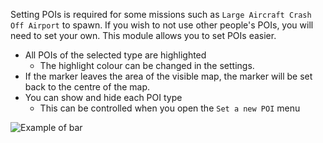 Setting POIs is required for some missions such as `Large Aircraft Crash Off Airport` to spawn.
If you wish to not use other people's POIs, you will need to set your own.
This module allows you to set POIs easier.

* All POIs of the selected type are highlighted
    * The highlight colour can be changed in the settings.
* If the marker leaves the area of the visible map, the marker will be set back to the centre of the map.
* You can show and hide each POI type
    * This can be controlled when you open the `Set a new POI` menu

![Example of bar](assets/en_GB/poi.png)
